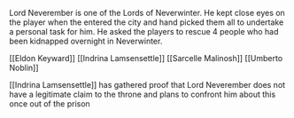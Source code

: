 Lord Neverember is one of the Lords of Neverwinter. He kept close eyes on the player when the entered the city and hand picked them all to undertake a personal task for him. He asked the players to rescue 4 people who had been kidnapped overnight in Neverwinter.

[[Eldon Keyward]]
[[Indrina Lamsensettle]]
[[Sarcelle Malinosh]]
[[Umberto Noblin]]

[[Indrina Lamsensettle]] has gathered proof that Lord Neverember does not have a legitimate claim to the throne and plans to confront him about this once out of the prison